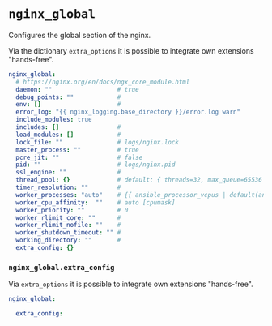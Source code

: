 # `nginx_global`

Configures the global section of the nginx.

Via the dictionary `extra_options` it is possible to integrate own extensions "hands-free".


```yaml
nginx_global:
  # https://nginx.org/en/docs/ngx_core_module.html
  daemon: ""                  # true
  debug_points: ""            #
  env: []                     #
  error_log: "{{ nginx_logging.base_directory }}/error.log warn"
  include_modules: true
  includes: []                #
  load_modules: []            #
  lock_file: ""               # logs/nginx.lock
  master_process: ""          # true
  pcre_jit: ""                # false
  pid: ""                     # logs/nginx.pid
  ssl_engine: ""              #
  thread_pool: {}             # default: { threads=32, max_queue=65536 }
  timer_resolution: ""        #
  worker_processes: "auto"    # {{ ansible_processor_vcpus | default(ansible_processor_count) }}"
  worker_cpu_affinity:  ""    # auto [cpumask]
  worker_priority: ""         # 0
  worker_rlimit_core: ""      #
  worker_rlimit_nofile: ""    #
  worker_shutdown_timeout: "" #
  working_directory: ""       #
  extra_config: {}
```

### `nginx_global.extra_config`

Via `extra_options` it is possible to integrate own extensions "hands-free".

```yaml
nginx_global:

  extra_config:

```
